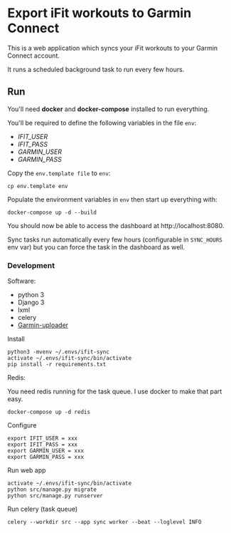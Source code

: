 # Export iFit workouts to Garmin Connect

This is a web application which syncs your iFit workouts to your Garmin Connect account.

It runs a scheduled background task to run every few hours.

## Run

You'll need **docker** and **docker-compose** installed to run everything. 

You'll be required to define the following variables in the file `env`:

- *IFIT_USER*
- *IFIT_PASS*
- *GARMIN_USER*
- *GARMIN_PASS*

Copy the `env.template file` to `env`:
    
    cp env.template env

Populate the environment variables in `env` then start up everything with:

    docker-compose up -d --build

You should now be able to access the dashboard at http://localhost:8080.

Sync tasks run automatically every few hours (configurable in `SYNC_HOURS` env var) but you can force the task in the dashboard as well.

### Development

Software:

- python 3 
- Django 3
- lxml
- celery
- [Garmin-uploader](https://github.com/La0/garmin-uploader)


Install

    python3 -mvenv ~/.envs/ifit-sync
    activate ~/.envs/ifit-sync/bin/activate
    pip install -r requirements.txt

Redis:

You need redis running for the task queue.  I use docker to make that part easy.

    docker-compose up -d redis
    
Configure

    export IFIT_USER = xxx
    export IFIT_PASS = xxx
    export GARMIN_USER = xxx
    export GARMIN_PASS = xxx

Run web app

    activate ~/.envs/ifit-sync/bin/activate
    python src/manage.py migrate
    python src/manage.py runserver

Run celery (task queue)

    celery --workdir src --app sync worker --beat --loglevel INFO
